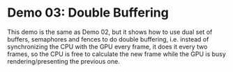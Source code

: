 Demo 03: Double Buffering
=========================

This demo is the same as Demo 02, but it shows how to use dual set of buffers, semaphores and fences to do double buffering, i.e. instead of synchronizing the CPU with the GPU every frame, it does it every two frames, so the CPU is free to calculate the new frame while the GPU is busy rendering/presenting the previous one.

